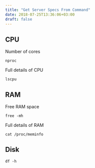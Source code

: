 ```yaml
---
title: "Get Server Specs From Command"
date: 2018-07-25T13:36:06+03:00
draft: false
---
```


## CPU

Number of cores

    nproc

Full details of CPU

    lscpu

## RAM
Free RAM space

    free -mh

Full details of RAM

    cat /proc/meminfo

## Disk 

    df -h